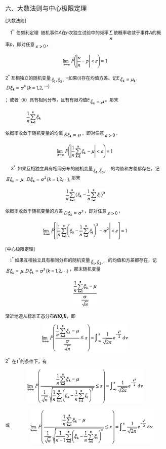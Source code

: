 <div class=Section1>
<p class=MsoNormal><span lang=ZH-CN style='font-size:14.0pt;font-family:宋体_GB2312'>六、</span><span
lang=ZH-CN style='font-size:15.0pt;font-family:宋体_GB2312'>大数法则与中心极限定理</span></p>
<p class=MsoNormal><span lang=EN-US>[</span><span lang=ZH-CN style='font-family:
宋体_GB2312'>大数法则</span><span lang=EN-US>]</span></p>
<p class=MsoNormal><span lang=EN-US>&nbsp;&nbsp;&nbsp; 1<sup>°</sup>&nbsp; </span><span
lang=ZH-CN style='font-family:宋体_GB2312'>伯努利定理</span><span lang=EN-US>&nbsp; </span><span
lang=ZH-CN style='font-family:宋体_GB2312'>随机事件</span><i><span lang=EN-US>A</span></i><span
lang=ZH-CN style='font-family:宋体_GB2312'>在</span><i><span lang=EN-US>n</span></i><span
lang=ZH-CN style='font-family:宋体_GB2312'>次独立试验中的频率</span><sub><span lang=EN-US><img
width=16 height=41 src="res/17e9d95da129bdd93c34fb6cc6aaaa52_5847_files/image002.gif"
u1:shapes="_x0000_i1025" align=absmiddle></span></sub><span lang=ZH-CN
style='font-family:宋体_GB2312'>依概率收敛于事件</span><i><span lang=EN-US>A</span></i><span
lang=ZH-CN style='font-family:宋体_GB2312'>的概率</span><i><span lang=EN-US>p</span></i><span
lang=ZH-CN style='font-family:宋体_GB2312'>，即对任意</span><sub><span lang=EN-US><img
width=37 height=19 src="res/17e9d95da129bdd93c34fb6cc6aaaa52_5847_files/image004.gif"
u1:shapes="_x0000_i1026" align=absmiddle></span></sub><span lang=ZH-CN
style='font-family:宋体_GB2312'>，</span></p>
<p class=MsoNormal align=center style='text-align:center'><sub><span
lang=EN-US><img width=143 height=48
src="res/17e9d95da129bdd93c34fb6cc6aaaa52_5847_files/image006.gif"
u1:shapes="_x0000_i1027"></span></sub></p>
<p class=MsoNormal><span lang=EN-US>2<sup>°</sup> </span><span lang=ZH-CN
style='font-family:宋体_GB2312'>互相独立的随机变量</span><sub><span lang=EN-US><img
width=43 height=23 src="res/17e9d95da129bdd93c34fb6cc6aaaa52_5847_files/image008.gif"
u1:shapes="_x0000_i1028" align=absmiddle></span></sub><span lang=EN-US>···</span><span
lang=ZH-CN style='font-family:宋体_GB2312'>如果</span><span lang=EN-US>(i)</span><span
lang=ZH-CN style='font-family:宋体_GB2312'>存在均值方差。记</span><i><span lang=EN-US>E</span></i><sub><span
lang=EN-US><img width=53 height=24
src="res/17e9d95da129bdd93c34fb6cc6aaaa52_5847_files/image010.gif"
u1:shapes="_x0000_i1029" align=absmiddle></span></sub><span lang=EN-US>,<sub><img
width=123 height=25 src="res/17e9d95da129bdd93c34fb6cc6aaaa52_5847_files/image012.gif"
u1:shapes="_x0000_i1030" align=absmiddle></sub>···)</span></p>
<p class=MsoNormal><span lang=ZH-CN style='font-family:宋体_GB2312'>；或者（</span><span
lang=EN-US>ii</span><span lang=ZH-CN style='font-family:宋体_GB2312'>）具有相同分布，且有有限均值</span><i><span
lang=EN-US>E</span></i><sub><span lang=EN-US><img width=48 height=24
src="res/17e9d95da129bdd93c34fb6cc6aaaa52_5847_files/image014.gif"
u1:shapes="_x0000_i1031" align=absmiddle></span></sub><span lang=ZH-CN
style='font-family:宋体_GB2312'>。那末</span></p>
<pre><sub><span lang=EN-US style='font-family:宋体_GB2312'>&nbsp;&nbsp;&nbsp;&nbsp;&nbsp;&nbsp;&nbsp;&nbsp;&nbsp;&nbsp;&nbsp;&nbsp;&nbsp;&nbsp;&nbsp;&nbsp;&nbsp;&nbsp;&nbsp;&nbsp;&nbsp; <img
width=52 height=45 src="res/17e9d95da129bdd93c34fb6cc6aaaa52_5847_files/image016.gif"
u1:shapes="_x0000_i1032"></span></sub></pre>
<p class=MsoNormal><span lang=ZH-CN style='font-family:宋体_GB2312'>依概率收敛于随机变量的均值</span><sub><span
lang=EN-US style='font-family:宋体_GB2312'><img width=60 height=24
src="res/17e9d95da129bdd93c34fb6cc6aaaa52_5847_files/image018.gif"
u1:shapes="_x0000_i1033" align=absmiddle></span></sub><span lang=ZH-CN
style='font-family:宋体_GB2312'>，即对任意</span><sub><span lang=EN-US
style='font-family:宋体_GB2312'><img width=37 height=19
src="res/17e9d95da129bdd93c34fb6cc6aaaa52_5847_files/image020.gif"
u1:shapes="_x0000_i1034" align=absmiddle></span></sub><span lang=ZH-CN
style='font-family:宋体_GB2312'>，</span></p>
<p class=MsoNormal align=center style='text-align:center'><sub><span
lang=EN-US style='font-family:宋体_GB2312'><img width=180 height=51
src="res/17e9d95da129bdd93c34fb6cc6aaaa52_5847_files/image022.gif"
u1:shapes="_x0000_i1035"></span></sub></p>
<p class=MsoNormal><span lang=EN-US style='font-family:宋体_GB2312'>&nbsp;&nbsp;&nbsp;&nbsp;
</span><span lang=EN-US>3<sup>°</sup></span><span lang=EN-US style='font-family:
宋体_GB2312'>&nbsp; </span><span lang=ZH-CN style='font-family:宋体_GB2312'>如果互相独立具有相同分布的随机变量</span><sub><span
lang=EN-US style='font-family:宋体_GB2312'><img width=57 height=23
src="res/17e9d95da129bdd93c34fb6cc6aaaa52_5847_files/image024.gif"
u1:shapes="_x0000_i1047" align=absmiddle></span></sub><span lang=ZH-CN
style='font-family:宋体_GB2312'>的均值和方差都存在，记</span><sub><span lang=EN-US
style='font-family:宋体_GB2312'><img width=64 height=24
src="res/17e9d95da129bdd93c34fb6cc6aaaa52_5847_files/image026.gif"
u1:shapes="_x0000_i1048" align=absmiddle><img width=145 height=25
src="res/17e9d95da129bdd93c34fb6cc6aaaa52_5847_files/image028.gif"
u1:shapes="_x0000_i1049" align=absmiddle></span></sub><span lang=ZH-CN
style='font-family:宋体_GB2312'>那末</span></p>
<p class=MsoNormal align=center style='text-align:center'><sub><span
lang=EN-US style='font-family:宋体_GB2312'><img width=129 height=45
src="res/17e9d95da129bdd93c34fb6cc6aaaa52_5847_files/image030.gif"
u1:shapes="_x0000_i1050"></span></sub></p>
<p class=MsoNormal><span lang=ZH-CN style='font-family:宋体_GB2312'>依概率收敛于随机变量的方差</span><sub><span
lang=EN-US style='font-family:宋体_GB2312'><img width=68 height=25
src="res/17e9d95da129bdd93c34fb6cc6aaaa52_5847_files/image032.gif"
u1:shapes="_x0000_i1051" align=absmiddle></span></sub><span lang=ZH-CN
style='font-family:宋体_GB2312'>，即对任意</span><sub><span lang=EN-US
style='font-family:宋体_GB2312'><img width=37 height=19
src="res/17e9d95da129bdd93c34fb6cc6aaaa52_5847_files/image034.gif"
u1:shapes="_x0000_i1052" align=absmiddle></span></sub><span lang=ZH-CN
style='font-family:宋体_GB2312'>，</span></p>
<p class=MsoNormal align=center style='text-align:center'><sub><span
lang=EN-US style='font-family:宋体_GB2312'><img width=269 height=59
src="res/17e9d95da129bdd93c34fb6cc6aaaa52_5847_files/image036.gif"
u1:shapes="_x0000_i1053"></span></sub></p>
<p class=MsoNormal><span lang=EN-US style='font-family:宋体_GB2312'>[</span><span
lang=ZH-CN style='font-family:宋体_GB2312'>中心极限定理</span><span lang=EN-US
style='font-family:宋体_GB2312'>]</span></p>
<p class=MsoNormal><span lang=EN-US style='font-family:宋体_GB2312'>&nbsp;&nbsp;&nbsp;
1</span><sup><span lang=EN-US>°</span></sup><span lang=EN-US style='font-family:
宋体_GB2312'> </span><span lang=ZH-CN style='font-family:宋体_GB2312'>如果互相独立具有相同分布的随机变量</span><sub><span
lang=EN-US style='font-family:宋体_GB2312'><img width=57 height=23
src="res/17e9d95da129bdd93c34fb6cc6aaaa52_5847_files/image038.gif"
u1:shapes="_x0000_i1054" align=absmiddle></span></sub><span lang=ZH-CN
style='font-family:宋体_GB2312'>的均值和方差都存在，记</span><sub><span lang=EN-US
style='font-family:宋体_GB2312'><img width=203 height=25
src="res/17e9d95da129bdd93c34fb6cc6aaaa52_5847_files/image040.gif"
u1:shapes="_x0000_i1055" align=absmiddle></span></sub><span lang=ZH-CN
style='font-family:宋体_GB2312'>，那末随机变量</span><span lang=EN-US style='font-family:
宋体_GB2312'>&nbsp;&nbsp;&nbsp; </span></p>
<p class=MsoNormal align=center style='text-align:center'><sub><span
lang=EN-US style='font-family:宋体_GB2312'><img width=81 height=88
src="res/17e9d95da129bdd93c34fb6cc6aaaa52_5847_files/image042.gif"
u1:shapes="_x0000_i1056"></span></sub></p>
<p class=MsoNormal><span lang=ZH-CN style='font-family:宋体_GB2312'>渐近地遵从标准正态分布</span><b><i><span
lang=EN-US>N(0,1)</span></i></b><span lang=ZH-CN style='font-family:宋体_GB2312'>，即</span></p>
<p class=MsoNormal align=center style='text-align:center'><sub><span
lang=EN-US style='font-family:宋体_GB2312'><img width=276 height=91
src="res/17e9d95da129bdd93c34fb6cc6aaaa52_5847_files/image044.gif"
u1:shapes="_x0000_i1057"></span></sub></p>
<p class=MsoNormal><span lang=EN-US>2<sup>°</sup></span><span lang=EN-US
style='font-family:宋体_GB2312'>&nbsp; </span><span lang=ZH-CN style='font-family:
宋体_GB2312'>在</span><span lang=EN-US style='font-family:宋体_GB2312'>1</span><sup><span
lang=EN-US>°</span></sup><span lang=ZH-CN style='font-family:宋体_GB2312'>的条件下，有</span></p>
<p class=MsoNormal><span lang=EN-US style='font-family:宋体_GB2312'>&nbsp;&nbsp;&nbsp;&nbsp;&nbsp;&nbsp;&nbsp;&nbsp;&nbsp;&nbsp;&nbsp;&nbsp;&nbsp;&nbsp;&nbsp;&nbsp;&nbsp;&nbsp;
<sub><img width=371 height=112
src="res/17e9d95da129bdd93c34fb6cc6aaaa52_5847_files/image046.gif"
u1:shapes="_x0000_i1058"></sub></span></p>
<p class=MsoNormal><span lang=ZH-CN style='font-family:宋体_GB2312'>或</span><span
lang=EN-US style='font-family:宋体_GB2312'>&nbsp;&nbsp;&nbsp;&nbsp;&nbsp;&nbsp;&nbsp;&nbsp;&nbsp;&nbsp;&nbsp;&nbsp;&nbsp;&nbsp;&nbsp;&nbsp;&nbsp;
<sub><img width=391 height=112
src="res/17e9d95da129bdd93c34fb6cc6aaaa52_5847_files/image048.gif"
u1:shapes="_x0000_i1059" align=absmiddle></sub></span></p>
</div>